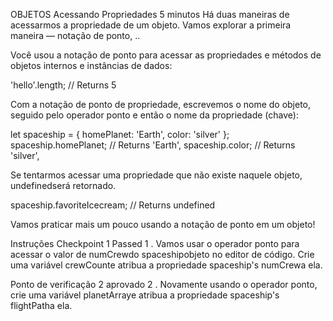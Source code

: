 OBJETOS
Acessando Propriedades
5 minutos
Há duas maneiras de acessarmos a propriedade de um objeto. Vamos explorar a primeira maneira — notação de ponto, ..

Você usou a notação de ponto para acessar as propriedades e métodos de objetos internos e instâncias de dados:

'hello'.length; // Returns 5

Com a notação de ponto de propriedade, escrevemos o nome do objeto, seguido pelo operador ponto e então o nome da propriedade (chave):

let spaceship = {
  homePlanet: 'Earth',
  color: 'silver'
};
spaceship.homePlanet; // Returns 'Earth',
spaceship.color; // Returns 'silver',


Se tentarmos acessar uma propriedade que não existe naquele objeto, undefinedserá retornado.

spaceship.favoriteIcecream; // Returns undefined

Vamos praticar mais um pouco usando a notação de ponto em um objeto!

Instruções
Checkpoint 1 Passed
1 .
Vamos usar o operador ponto para acessar o valor de numCrewdo spaceshipobjeto no editor de código. Crie uma variável crewCounte atribua a propriedade spaceship's numCrewa ela.

Ponto de verificação 2 aprovado
2 .
Novamente usando o operador ponto, crie uma variável planetArraye atribua a propriedade spaceship's flightPatha ela.